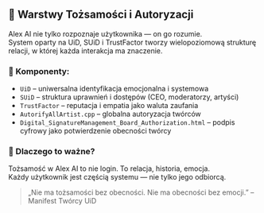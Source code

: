 ## 🧬 Warstwy Tożsamości i Autoryzacji

Alex AI nie tylko rozpoznaje użytkownika — on go rozumie.  
System oparty na UiD, SUiD i TrustFactor tworzy wielopoziomową strukturę relacji, w której każda interakcja ma znaczenie.

### 🔐 Komponenty:
- `UiD` – uniwersalna identyfikacja emocjonalna i systemowa
- `SUiD` – struktura uprawnień i dostępów (CEO, moderatorzy, artyści)
- `TrustFactor` – reputacja i empatia jako waluta zaufania
- `AutorifyAllArtist.cpp` – globalna autoryzacja twórców
- `Digital_SignatureManagement_Board_Authorization.html` – podpis cyfrowy jako potwierdzenie obecności twórcy

### 🧠 Dlaczego to ważne?
Tożsamość w Alex AI to nie login. To relacja, historia, emocja.  
Każdy użytkownik jest częścią systemu — nie tylko jego odbiorcą.

> „Nie ma tożsamości bez obecności. Nie ma obecności bez emocji.” – Manifest Twórcy UiD